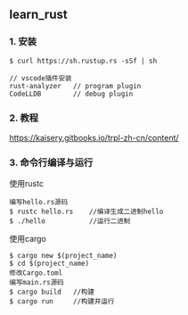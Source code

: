 ##  learn_rust

### 1. 安装

```
$ curl https://sh.rustup.rs -sSf | sh

// vscode插件安装
rust-analyzer   // program plugin
CodeLLDB        // debug plugin

```

### 2. 教程

https://kaisery.gitbooks.io/trpl-zh-cn/content/

### 3. 命令行编译与运行

使用rustc

```
编写hello.rs源码
$ rustc hello.rs    //编译生成二进制hello
$ ./hello           //运行二进制
```

使用cargo
```
$ cargo new $(project_name)
$ cd $(project_name)
修改Cargo.toml
编写main.rs源码
$ cargo build   //构建
$ cargo run     //构建并运行
```